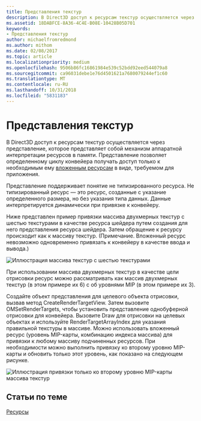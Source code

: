 ```yaml
---
title: Представления текстур
description: В Direct3D доступ к ресурсам текстур осуществляется через представление, которое представляет собой механизм аппаратной интерпретации ресурсов в памяти.
ms.assetid: 18DABFCE-8A36-4C4E-B08E-10428B05D701
keywords:
- Представления текстур
author: michaelfromredmond
ms.author: mithom
ms.date: 02/08/2017
ms.topic: article
ms.localizationpriority: medium
ms.openlocfilehash: 9506b86fc16861984e539c52bdd92eed544079a8
ms.sourcegitcommit: ca96031debe1e76d4501621a7680079244ef1c60
ms.translationtype: MT
ms.contentlocale: ru-RU
ms.lasthandoff: 10/31/2018
ms.locfileid: "5831183"
---
```

# <a name="texture-views"></a>Представления текстур


В Direct3D доступ к ресурсам текстур осуществляется через представление, которое представляет собой механизм аппаратной интерпретации ресурсов в памяти. Представление позволяет определенному циклу конвейера получать доступ только к необходимым ему [вложенным ресурсам](resource-types.md) в виде, требуемом для приложения.

Представление поддерживает понятие не типизированного ресурса. Не типизированный ресурс — это ресурс, созданные с указание определенного размера, но без указания типа данных. Данные интерпретируется динамически при привязке к конвейеру.

Ниже представлен пример привязки массива двухмерных текстур с шестью текстурами в качестве ресурса шейдера путем создания для него представления ресурса шейдера. Затем обращение к ресурсу происходит как к массиву текстур. (Примечание. Вложенный ресурс невозможно одновременно привязать к конвейеру в качестве ввода и вывода.)

![Иллюстрация массива текстур с шестью текстурами](images/d3d10-cube-texture-faces.png)

При использовании массива двухмерных текстур в качестве цели отрисовки ресурс можно рассматривать как массив двухмерных текстур (в этом примере их 6) с об уровнями MIP (в этом примере их 3).

Создайте объект представления для целевого объекта отрисовки, вызвав метод CreateRenderTargetView. Затем вызовите OMSetRenderTargets, чтобы установить представление однобуферной отрисовки для конвейера. Вызовите Draw для отрисовки на целевых объектах и используйте RenderTargetArrayIndex для указания правильной текстуры в массиве. Можно использовать вложенный ресурс (уровень MIP-карты, комбинацию индекса массива) для привязки к любому массиву подчиненных ресурсов. При необходимости можно выполнить привязку ко второму уровню MIP-карты и обновить только этот уровень, как показано на следующем рисунке.

![Иллюстрация привязки только ко второму уровню MIP-карты массива текстур](images/d3d10-cube-texture-faces-subresource.png)

## <a name="span-idrelated-topicsspanrelated-topics"></a><span id="related-topics"></span>Статьи по теме


[Ресурсы](resources.md)

 

 




